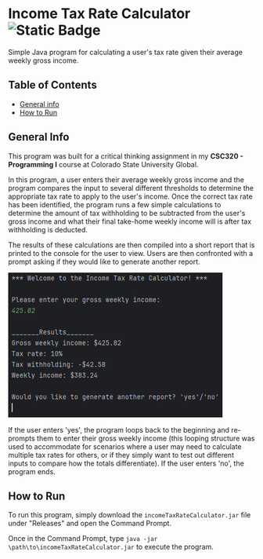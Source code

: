 # Income Tax Rate Calculator ![Static Badge](https://img.shields.io/badge/version-v1.0.0-blue)
Simple Java program for calculating a user's tax rate given their average weekly gross income.

## Table of Contents
* [General info](#general-info)
* [How to Run](#how-to-run)

## General Info
This program was built for a critical thinking assignment in my **CSC320 - Programming I** course at Colorado State University Global.

In this program, a user enters their average weekly gross income and the program compares the input to several different thresholds to determine the appropriate tax rate to apply to the user's income. Once the correct tax rate has been identified, the program runs a few simple calculations to determine the amount of tax withholding to be subtracted from the user's gross income and what their final take-home weekly income will is after tax withholding is deducted.

The results of these calculations are then compiled into a short report that is printed to the console for the user to view. Users are then confronted with a prompt asking if they would like to generate another report. 

![report-example.png](images/report-example.png)

If the user enters 'yes', the program loops back to the beginning and re-prompts them to enter their gross weekly income (this looping structure was used to accommodate for scenarios where a user may need to calculate multiple tax rates for others, or if they simply want to test out different inputs to compare how the totals differentiate). If the user enters 'no', the program ends.

## How to Run
To run this program, simply download the ```incomeTaxRateCalculator.jar``` file under "Releases" and open the Command Prompt.

Once in the Command Prompt, type ```java -jar \path\to\incomeTaxRateCalculator.jar``` to execute the program.

